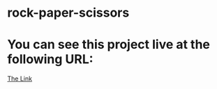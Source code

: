 # rock-paper-scissors
# You can see this project live at the following URL:

[The Link](http://gamesfactory.me/rock-paper-scissors/)
